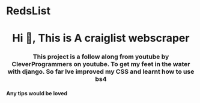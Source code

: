# RedsList
<h1 align="center">Hi 👋, This is A craiglist webscraper</h1>
<h3 align="center">This project is a follow along from youtube by CleverProgrammers on youtube. To get my feet in the water with django. So far Ive improved my CSS and learnt how to use bs4</h3>
<h4> Any tips would be loved </h4>
